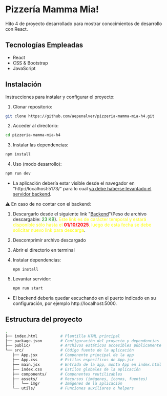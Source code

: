 # Pizzería Mamma Mia!

Hito 4 de proyecto desarrollado para mostrar conocimientos de desarrollo con React.

## Tecnologías Empleadas

- React
- CSS & Bootstrap
- JavaScript

## Instalación

Instrucciones para instalar y configurar el proyecto:

1. Clonar repositorio:

```bash
git clone https://github.com/aepenalver/pizzeria-mamma-mia-h4.git
```

2. Acceder al directorio:

```bash
cd pizzeria-mamma-mia-h4
```

3. Instalar las dependencias:

```bash
npm install
```

4. Uso (modo desarrollo):

```bash
npm run dev
```

- La aplicación debería estar visible desde el navegador en "http://localhost:5173/" para lo cual <span style="text-decoration: underline">ya debe haberse levantado el servidor backend</span>.

⚠️ En caso de no contar con el backend:

1. Descargarlo desde el siguiente link "[Backend](https://we.tl/t-vU9qqqOnqo)"(Peso de archivo descargable: <span style="color: green">23 KB</span>). <span style="color: yellow">Este link es de carácter temporal y estará disponible sólo hasta el <span style="color: red; font-weight: bold">01/10/2025</span>, luego de esta fecha se debe solicitar nuevo link para descarga</span>.
2. Descomprimir archivo descargado
3. Abrir el directorio en terminal
4. Instalar dependencias:
   ```
   npm install
   ```
5. Levantar servidor:

   ```bash
   npm run start
   ```

- El backend debería quedar escuchando en el puerto indicado en su configuración, por ejemplo http://localhost:5000.

## Estructura del proyecto

```bash
.
├── index.html          # Plantilla HTML principal
├── package.json        # Configuración del proyecto y dependencias
├── public/             # Archivos estáticos accesibles públicamente
└── src/                # Código fuente de la aplicación
   ├── App.jsx          # Componente principal de la app
   ├── App.css          # Estilos específicos de App.jsx
   ├── main.jsx         # Entrada de la app, monta App en index.html
   ├── index.css        # Estilos globales de la aplicación
   ├── components/      # Componentes reutilizables
   ├── assets/          # Recursos (imágenes, íconos, fuentes)
   │   └── img/         # Imágenes de la aplicación
   └── utils/           # Funciones auxiliares o helpers
```
